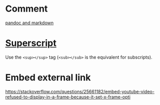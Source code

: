 # Comment
<!---your comment goes here and here-->

[pandoc and markdown](https://pandoc.org/MANUAL.html#pandocs-markdown)

# [Superscript](https://stackoverflow.com/questions/15155778/superscript-in-markdown-github-flavored)

Use the `<sup></sup>` tag (`<sub></sub>` is the equivalent for subscripts).

# Embed external link
https://stackoverflow.com/questions/25661182/embed-youtube-video-refused-to-display-in-a-frame-because-it-set-x-frame-opti